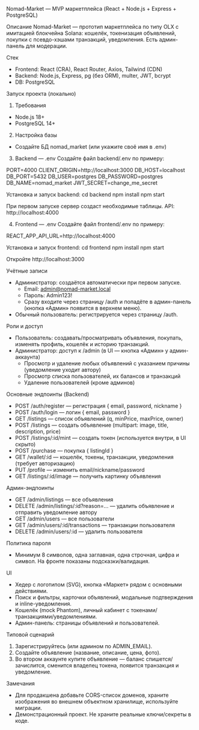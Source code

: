 Nomad-Market — MVP маркетплейса (React + Node.js + Express + PostgreSQL)

Описание
Nomad-Market — прототип маркетплейса по типу OLX с имитацией блокчейна Solana: кошелёк, токенизация объявлений, покупки с псевдо-хэшами транзакций, уведомления. Есть админ-панель для модерации.

Стек
- Frontend: React (CRA), React Router, Axios, Tailwind (CDN)
- Backend: Node.js, Express, pg (без ORM), multer, JWT, bcrypt
- DB: PostgreSQL

Запуск проекта (локально)
1) Требования
- Node.js 18+
- PostgreSQL 14+

2) Настройка базы
- Создайте БД nomad_market (или укажите своё имя в .env)

3) Backend — .env
Создайте файл backend/.env по примеру:

PORT=4000
CLIENT_ORIGIN=http://localhost:3000
DB_HOST=localhost
DB_PORT=5432
DB_USER=postgres
DB_PASSWORD=postgres
DB_NAME=nomad_market
JWT_SECRET=change_me_secret


Установка и запуск backend:
cd backend
npm install
npm start

При первом запуске сервер создаст необходимые таблицы. API: http://localhost:4000

4) Frontend — .env
Создайте файл frontend/.env по примеру:

REACT_APP_API_URL=http://localhost:4000

Установка и запуск frontend:
cd frontend
npm install
npm start

Откройте http://localhost:3000

Учётные записи
- Администратор: создаётся автоматически при первом запуске.
  - Email: admin@nomad-market.local
  - Пароль: Admin123!
  - Сразу входите через страницу /auth и попадёте в админ-панель (кнопка «Админ» появится в верхнем меню).
- Обычный пользователь: регистрируется через страницу /auth.

Роли и доступ
- Пользователь: создавать/просматривать объявления, покупать, изменять профиль, кошелёк и историю транзакций.
- Администратор: доступ к /admin (в UI — кнопка «Админ» у админ-аккаунта)
  - Просмотр и удаление любых объявлений с указанием причины (уведомление уходит автору)
  - Просмотр списка пользователей, их балансов и транзакций
  - Удаление пользователей (кроме админов)

Основные эндпоинты (Backend)
- POST /auth/register — регистрация { email, password, nickname }
- POST /auth/login — логин { email, password }
- GET /listings — список объявлений (q, minPrice, maxPrice, owner)
- POST /listings — создать объявление (multipart: image, title, description, price)
- POST /listings/:id/mint — создать токен (используется внутри, в UI скрыто)
- POST /purchase — покупка { listingId }
- GET /wallet/:id — кошелёк, токены, транзакции, уведомления (требует авторизацию)
- PUT /profile — изменить email/nickname/password
- GET /listings/:id/image — получить картинку объявления

Админ-эндпоинты
- GET /admin/listings — все объявления
- DELETE /admin/listings/:id?reason=... — удалить объявление и отправить уведомление автору
- GET /admin/users — все пользователи
- GET /admin/users/:id/transactions — транзакции пользователя
- DELETE /admin/users/:id — удалить пользователя

Политика пароля
- Минимум 8 символов, одна заглавная, одна строчная, цифра и символ. На фронте показаны подсказки/валидация.

UI
- Хедер с логотипом (SVG), кнопка «Маркет» рядом с основными действиями.
- Поиск и фильтры, карточки объявлений, модальные подтверждения и inline-уведомления.
- Кошелёк (mock Phantom), личный кабинет с токенами/транзакциями/уведомлениями.
- Админ-панель: страницы объявлений и пользователей.

Типовой сценарий
1) Зарегистрируйтесь (или админом по ADMIN_EMAIL).
2) Создайте объявление (название, описание, цена, фото).
3) Во втором аккаунте купите объявление — баланс спишется/зачислится, сменится владелец токена, появится транзакция и уведомление.

Замечания
- Для продакшена добавьте CORS-список доменов, храните изображения во внешнем объектном хранилище, используйте миграции.
- Демонстрационный проект. Не храните реальные ключи/секреты в коде.